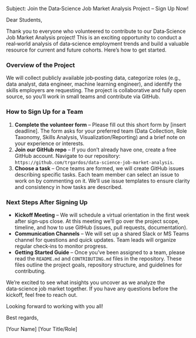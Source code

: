 Subject: Join the Data‑Science Job Market Analysis Project – Sign Up Now!

Dear Students,

Thank you to everyone who volunteered to contribute to our Data‑Science Job Market Analysis project! This is an exciting opportunity to conduct a real‑world analysis of data‑science employment trends and build a valuable resource for current and future cohorts. Here’s how to get started.

### Overview of the Project
We will collect publicly available job‑posting data, categorize roles (e.g., data analyst, data engineer, machine learning engineer), and identify the skills employers are requesting. The project is collaborative and fully open source, so you’ll work in small teams and contribute via GitHub.

### How to Sign Up for a Team
1. **Complete the volunteer form** – Please fill out this short form by [insert deadline]. The form asks for your preferred team (Data Collection, Role Taxonomy, Skills Analysis, Visualization/Reporting) and a brief note on your experience or interests.
2. **Join our GitHub repo** – If you don’t already have one, create a free GitHub account. Navigate to our repository: `https://github.com/trgardos/data-science-job-market-analysis`.
3. **Choose a task** – Once teams are formed, we will create GitHub issues describing specific tasks. Each team member can select an issue to work on by commenting on it. We’ll use issue templates to ensure clarity and consistency in how tasks are described.

### Next Steps After Signing Up
- **Kickoff Meeting** – We will schedule a virtual orientation in the first week after sign‑ups close. At this meeting we’ll go over the project scope, timeline, and how to use GitHub (issues, pull requests, documentation).
- **Communication Channels** – We will set up a shared Slack or MS Teams channel for questions and quick updates. Team leads will organize regular check‑ins to monitor progress.
- **Getting Started Guide** – Once you’ve been assigned to a team, please read the `README.md` and `CONTRIBUTING.md` files in the repository. These files outline the project goals, repository structure, and guidelines for contributing.

We’re excited to see what insights you uncover as we analyze the data‑science job market together. If you have any questions before the kickoff, feel free to reach out.

Looking forward to working with you all!

Best regards,

[Your Name]
[Your Title/Role]
